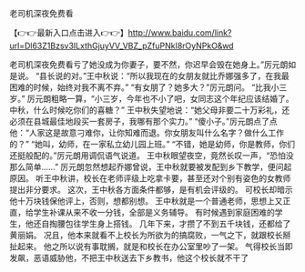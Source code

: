 老司机深夜免费看


【👉👉最新入口点击进入👉👉】http://www.baidu.com/link?url=Dl63Z1Bzsv3ILxthGjuyVV_VBZ_pZfuPNkI8rOyNPkO&wd


老司机深夜免费看亏了她没成为你妻子，要不然，你迟早会毁在她身上。”厉元朗如是说。
“县长说的对。”王中秋说：“所以我现在的女朋友就比乔娜强多了，在我最困难的时候，始终对我不离不弃。”
“有女朋了？她多大？”厉元朗问。
“比我小三岁。”
厉元朗粗略一算，“小三岁，今年也不小了吧，女同志这个年纪应该结婚了。中秋，什么时候吃你们的喜糖？”
王中秋失望地说：“她父母非要二十万彩礼，还必须在县城最佳地段买一套房子，我哪有那个实力。”
“傻小子。”厉元朗点了点他：“人家这是故意刁难你，让你知难而退。你女朋友叫什么名字？做什么工作的？”
“她叫，幼师，在一家私立幼儿园上班。”
“不错，她是幼师，你是教师，你们还挺般配的。”厉元朗用调侃语气说道。
王中秋眼望夜空，竟然长叹一声，“恐怕没那么简单……”
厉元朗忽然想起乔娜曾说，王中秋就要被发配到乡下教学，便问起原因。
听王中秋讲，校长在老师评级上吃拿卡要，甚至还对个别有姿色的女教师提出非分要求。
这次，王中秋各方面条件都够，是有机会评级的。
可校长却暗示他十万块钱保他评上，否则，想都别想。
王中秋就是一个普通老师，思想上又正直，给学生补课从来不收一分钱，全部是义务辅导。
有时候遇到家庭困难的学生，他还自掏腰包往学生身上搭钱。
几年下来，才攒了不到五千块钱，还都给了黄丽娟。
况且，他本来就看不上校长为所欲为的搞腐败，一气之下，就跟校长掰扯起来。
他之所以说有事耽搁，就是和校长在办公室里吵了一架。
气得校长当即发飙，恶语威胁他，不把王中秋送去下乡教书，他这个校长就不干了
